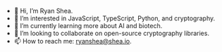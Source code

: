 - 👋 Hi, I’m Ryan Shea.
- 👀 I’m interested in JavaScript, TypeScript, Python, and cryptography.
- 🌱 I’m currently learning more about AI and biotech.
- 💞️ I’m looking to collaborate on open-source cryptography libraries.
- 📫 How to reach me: ryanshea@shea.io.
